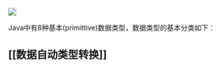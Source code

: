![](https://gitee.com/codebysandwich/source/raw/master/picgo/2022-09/java%E5%9F%BA%E6%9C%AC%E6%95%B0%E6%8D%AE%E7%B1%BB%E5%9E%8B.png)


Java中有8种基本(primittive)数据类型，数据类型的基本分类如下：



## [[数据自动类型转换]]
